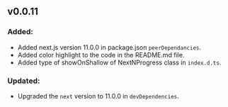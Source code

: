 ## v0.0.11
### Added:
- Added next.js version 11.0.0 in package.json `peerDependancies`.
- Added color highlight to the code in the README.md file.
- Added type of showOnShallow of NextNProgress class in `index.d.ts`.

### Updated:
- Upgraded the `next` version to 11.0.0 in `devDependencies`.